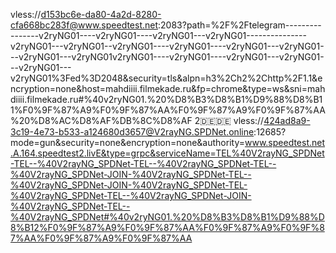 
vless://d153bc6e-da80-4a2d-8280-cfa668bc283f@www.speedtest.net:2083?path=%2F%2Ftelegram----------------v2ryNG01----v2ryNG01----v2ryNG01---v2ryNG01---------------v2ryNG01---v2ryNG01--v2ryNG01----v2ryNG01----v2ryNG01---v2ryNG01---v2ryNG01---v2ryNG01v2ryNG01----v2ryNG01----v2ryNG01---v2ryNG01---v2ryNG01---v2ryNG01%3Fed%3D2048&security=tls&alpn=h3%2Ch2%2Chttp%2F1.1&encryption=none&host=mahdiiii.filmekade.ru&fp=chrome&type=ws&sni=mahdiiii.filmekade.ru#%40v2ryNG01.%20%D8%B3%D8%B1%D9%88%D8%B11%F0%9F%87%A9%F0%9F%87%AA%F0%9F%87%A9%F0%9F%87%AA%20%D8%AC%D8%AF%DB%8C%D8%AF
2🇩🇪🇩🇪
vless://424ad8a9-3c19-4e73-b533-a124680d3657@V2rayNG.SPDNet.online:12685?mode=gun&security=none&encryption=none&authority=www.speedtest.net.A.164.speedtest2.livE&type=grpc&serviceName=TEL%40V2rayNG_SPDNet-TEL--%40V2rayNG_SPDNet-TEL--%40V2rayNG_SPDNet-TEL--%40V2rayNG_SPDNet-JOIN-%40V2rayNG_SPDNet-TEL--%40V2rayNG_SPDNet-JOIN-%40V2rayNG_SPDNet-TEL-%40V2rayNG_SPDNet-TEL--%40V2rayNG_SPDNet-JOIN-%40V2rayNG_SPDNet-TEL--%40V2rayNG_SPDNet#%40v2ryNG01.%20%D8%B3%D8%B1%D9%88%D8%B12%F0%9F%87%A9%F0%9F%87%AA%F0%9F%87%A9%F0%9F%87%AA%F0%9F%87%A9%F0%9F%87%AA

